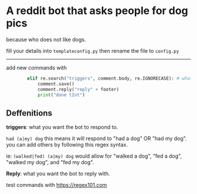 # A reddit bot that asks people for dog pics

because who does not like dogs.

fill your details into `templateconfig.py` then rename the file to `config.py`

---

add new commands with

```python
        elif re.search("triggers", comment.body, re.IGNORECASE): # what it does
            comment.save()
            comment.reply("reply" + footer)
            print("done tInt")
```

## Deffenitions

**triggers**: what you want the bot to respond to.

`had (a|my) dog` this means it will respond to "had a dog" OR "had my dog". you can add others by following this regex syntax.

ie: `(walked|fed) (a|my) dog` would allow for "walked a dog", "fed a dog", "walked my dog", and "fed my dog".

**Reply**: what you want the bot to reply with.

test commands with https://regex101.com
